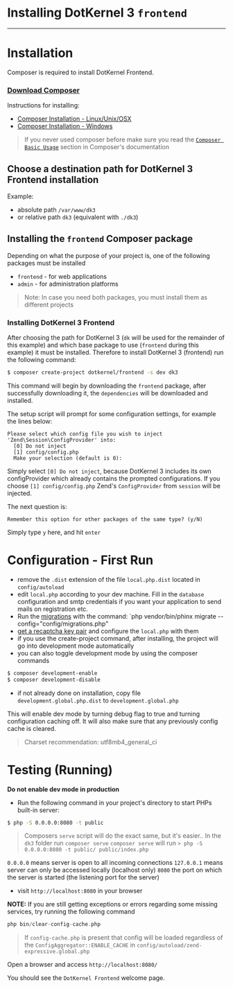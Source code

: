 # Installing DotKernel 3 `frontend`
---

# Installation

Composer is required to install DotKernel Frontend.

### [Download Composer](https://getcomposer.org)

Instructions for installing:
* [Composer Installation -  Linux/Unix/OSX](https://getcomposer.org/doc/00-intro.md#installation-linux-unix-osx)
* [Composer Installation - Windows](https://getcomposer.org/doc/00-intro.md#installation-windows)

> If you never used composer before make sure you read the [`Composer Basic Usage`](https://getcomposer.org/doc/01-basic-usage.md) section in Composer's documentation

## Choose a destination path for DotKernel 3 Frontend installation
Example:
* absolute path `/var/www/dk3`
* or relative path `dk3` (equivalent with `./dk3`)

## Installing the `frontend` Composer package

Depending on what the purpose of your project is, one of the following packages must be installed
 * `frontend` - for web applications
 * `admin` - for administration platforms

> Note: In case you need both packages, you must install them as different projects

### Installing DotKernel 3 Frontend

After choosing the path for DotKernel 3 (`dk` will be used for the remainder of this example) and which base package to use (`frontend` during this example) it must be installed. Therefore to install DotKernel 3 (frontend) run the following command:

```bash
$ composer create-project dotkernel/frontend -s dev dk3
```

This command will begin by downloading the `frontend` package, after successfully downloading it, the `dependencies` will be downloaded and installed.

The setup script will prompt for some configuration settings, for example the lines below:

```shell
Please select which config file you wish to inject 'Zend\Session\ConfigProvider' into:
  [0] Do not inject
  [1] config/config.php
  Make your selection (default is 0):
```

Simply select `[0] Do not inject`, because DotKernel 3 includes its own configProvider which already contains the prompted configurations.
If you choose `[1] config/config.php` Zend's `ConfigProvider` from `session` will be injected.

The next question is:

`Remember this option for other packages of the same type? (y/N)`

Simply type `y` here, and hit `enter`

# Configuration - First Run

* remove the `.dist` extension of the file `local.php.dist` located in `config/autoload`
* edit `local.php` according to your dev machine. Fill in the `database` configuration and smtp credentials if you want your application to send mails on registration etc.
* Run the [migrations](../Overview/Migrations.md) with the command: `php vendor/bin/phinx migrate --config="config/migrations.php"
* [get a recaptcha key pair](https://www.google.com/recaptcha/admin) and configure the `local.php` with them
* if you use the create-project command, after installing, the project will go into development mode automatically
* you can also toggle development mode by using the composer commands
```bash
$ composer development-enable
$ composer development-disable
```
* if not already done on installation, copy file `development.global.php.dist` to `development.global.php`

This will enable dev mode by turning debug flag to true and turning configuration caching off. It will also make sure that any previously config cache is cleared.

> Charset recommendation: utf8mb4_general_ci

# Testing (Running)

**Do not enable dev mode in production**

* Run the following command in your project's directory to start PHPs built-in server:

```bash
$ php -S 0.0.0.0:8080 -t public
```

> Composers `serve` script will do the exact same, but it's easier..
> In the `dk3` folder run `composer serve`
> `composer serve` will run `> php -S 0.0.0.0:8080 -t public/ public/index.php`

`0.0.0.0` means server is open to all incoming connections
`127.0.0.1` means server can only be accessed locally (localhost only)
`8080` the port on which the server is started (the listening port for the server)

* visit `http://localhost:8080` in your browser

**NOTE:**
If you are still getting exceptions or errors regarding some missing services, try running the following command
```php
php bin/clear-config-cache.php
```

> If `config-cache.php` is present that config will be loaded regardless of the `ConfigAggregator::ENABLE_CACHE` in `config/autoload/zend-expressive.global.php`

Open a browser and access `http://localhost:8080/`

You should see the `DotKernel Frontend` welcome page.
